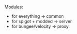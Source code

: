 Modules:
- for everything -> common
- for spigot + modded -> server
- for bungee/velocity -> proxy

